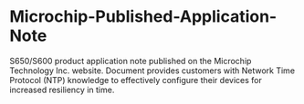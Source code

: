# Microchip-Published-Application-Note
S650/S600 product application note published on the Microchip Technology Inc. website. Document provides customers with Network Time Protocol (NTP) knowledge to effectively configure their devices for increased resiliency in time.
